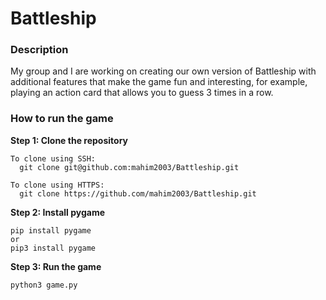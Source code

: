 # Battleship  
### Description
My group and I are working on creating our own version of Battleship with additional features that make the game fun and interesting, for example, playing an action card that allows you to guess 3 times in a row. 

### How to run the game
**Step 1: Clone the repository**
```
To clone using SSH:
  git clone git@github.com:mahim2003/Battleship.git

To clone using HTTPS:    
  git clone https://github.com/mahim2003/Battleship.git
```    
**Step 2: Install pygame**
```
pip install pygame 
or 
pip3 install pygame
```
**Step 3: Run the game**
```
python3 game.py
```

